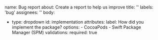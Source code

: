 name: Bug report
about: Create a report to help us improve
title: ''
labels: 'bug'
assignees: ''
body:
  - type: dropdown
    id: implementation
    attributes:
      label: How did you implement the package?
      options:
        - CocoaPods
        - Swift Package Manager (SPM)
    validations:
      required: true
